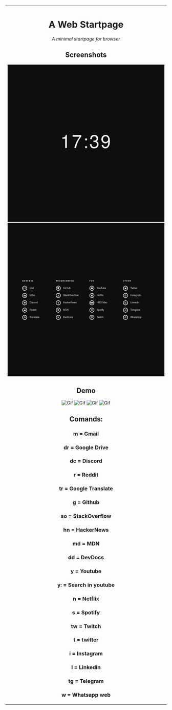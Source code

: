 <table align="center"><tr><td align="center" width="9999">

# A Web Startpage

*A minimal startpage for browser*

## Screenshots 

![Screenshot](assets/screenshot1.png)
![Screenshot](assets/screenshot2.png)
  
## Demo 

![Gif](assets/gifs/search)
![Gif](assets/gifs/ysearch)
![Gif](assets/gifs/comands)
![Gif](assets/gifs/atalhos)  

## Comands:
  ### m = Gmail
  ### dr = Google Drive
  ### dc = Discord
  ### r = Reddit
  ### tr = Google Translate
  ### g = Github
  ### so = StackOverflow
  ### hn = HackerNews
  ### md = MDN
  ### dd = DevDocs
  ### y = Youtube
  ### y: = Search in youtube
  ### n = Netflix
  ### s = Spotify
  ### tw = Twitch
  ### t = twitter
  ### i = Instagram
  ### l = Linkedin
  ### tg = Telegram
  ### w = Whatsapp web
